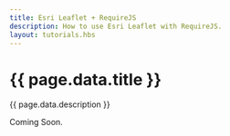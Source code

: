 ```yaml
---
title: Esri Leaflet + RequireJS
description: How to use Esri Leaflet with RequireJS.
layout: tutorials.hbs
---
```


# {{ page.data.title }}

{{ page.data.description }}

Coming Soon.
